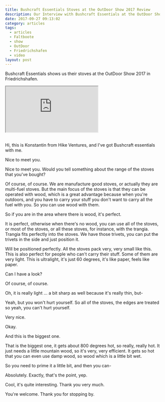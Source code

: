 ```yaml
---
title: Bushcraft Essentials Stoves at the OutDoor Show 2017 Review
description: Our Interview with Bushcraft Essentials at the OutDoor Show 2017
date: 2017-09-27 09:13:02
category: articles
tags:
  - articles
  - Faltboote
  - show
  - OutDoor
  - Friedrichshafen
  - video
layout: post
---
```


Bushcraft Essentials shows us their stoves at the OutDoor Show 2017 in Friedrichshafen.

<div class="embed-responsive embed-responsive-16by9">
    <iframe class="embed-responsive-item" src="https://www.youtube.com/embed/fHzEvjTWCBE"></iframe>
</div>
<br>
<!--more-->

Hi, this is Konstantin from Hike Ventures, and I've got Bushcraft essentials with me.

Nice to meet you.

Nice to meet you. Would you tell something about the range of the stoves that you've bought?

Of course, of course. We are manufacture good stoves, or actually they are multi-fuel stoves. But the main focus of the stoves is that they can be operated with wood, which is a great advantage because when you're outdoors, and you have to carry your stuff you don't want to carry all the fuel with you. So you can use wood with them.

So if you are in the area where there is wood, it's perfect.

It is perfect, otherwise when there's no wood, you can use all of the stoves, or most of the stoves, or all these stoves, for instance, with the trangia. Trangia fits perfectly into the stoves. We have those trivets, you can put the trivets in the side and just position it.

Will be positioned perfectly. All the stoves pack very, very small like this. This is also perfect for people who can't carry their stuff. Some of them are very light. This is ultralight, it's just 60 degrees, it's like paper, feels like paper.

Can I have a look?

Of course, of course.

Oh, it is really light ... a bit sharp as well because it's really thin, but-

Yeah, but you won't hurt yourself. So all of the stoves, the edges are treated so yeah, you can't hurt yourself.

Very nice.

Okay.

And this is the biggest one.

That is the biggest one, it gets about 800 degrees hot, so really, really hot. It just needs a little mountain wood, so it's very, very efficient. It gets so hot that you can even use damp wood, so wood which is a little bit wet.

So you need to prime it a little bit, and then you can-

Absolutely. Exactly, that's the point, yep.

Cool, it's quite interesting. Thank you very much.

You're welcome. Thank you for stopping by.
